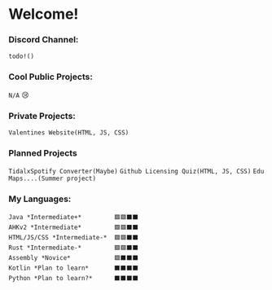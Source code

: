 # Welcome!

### Discord Channel:
`todo!()`

### Cool Public Projects:
`N/A`
😢

### Private Projects:
`Valentines Website(HTML, JS, CSS)`

### Planned Projects
`TidalxSpotify Converter(Maybe)`
`Github Licensing Quiz(HTML, JS, CSS)`
`Edu Maps....(Summer project)`

### My Languages:
    Java *Intermediate+*         🟩🟩⬛⬛
    AHKv2 *Intermediate*         🟩🟩⬛⬛
    HTML/JS/CSS *Intermediate-*  🟩🟩⬛⬛
    Rust *Intermediate-*         🟩🟩⬛⬛
    Assembly *Novice*            🟩⬛⬛⬛
    Kotlin *Plan to learn*       ⬛⬛⬛⬛
    Python *Plan to learn?*      ⬛⬛⬛⬛
